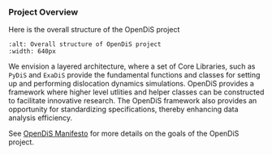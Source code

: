 ### Project Overview

Here is the overall structure of the OpenDiS project
```{figure} OpenDiS_overview.png
:alt: Overall structure of OpenDiS project
:width: 640px
```

We envision a layered architecture, where a set of Core Libraries, such as ```PyDiS``` and ```ExaDiS``` provide the fundamental functions and classes for setting up and performing dislocation dynamics simulations.
OpenDiS provides a framework where higher level utlities and helper classes can be constructed to facilitate innovative research.
The OpenDiS framework also provides an opportunity for standardizing specifications, thereby enhancing data analysis efficiency.

See [OpenDiS Manifesto](../manifesto.rst) for more details on the goals of the OpenDiS project.
